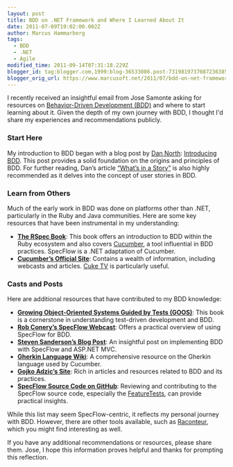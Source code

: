 ```yaml
---
layout: post
title: BDD on .NET Framework and Where I Learned About It
date: 2011-07-09T19:02:00.002Z
author: Marcus Hammarberg
tags:
  - BDD
  - .NET
  - Agile
modified_time: 2011-09-14T07:31:18.229Z
blogger_id: tag:blogger.com,1999:blog-36533086.post-7319819737087236385
blogger_orig_url: https://www.marcusoft.net/2011/07/bdd-on-net-framework-and-where-i-learnt.html
---
```


I recently received an insightful email from Jose Samonte asking for resources on [Behavior-Driven Development (BDD)](http://en.wikipedia.org/wiki/Behavior_Driven_Development) and where to start learning about it. Given the depth of my own journey with BDD, I thought I'd share my experiences and recommendations publicly.

### Start Here

My introduction to BDD began with a blog post by [Dan North](http://dannorth.net): [Introducing BDD](http://dannorth.net/introducing-bdd). This post provides a solid foundation on the origins and principles of BDD. For further reading, Dan’s article [“What’s in a Story”](http://dannorth.net/whats-in-a-story) is also highly recommended as it delves into the concept of user stories in BDD.

### Learn from Others

Much of the early work in BDD was done on platforms other than .NET, particularly in the Ruby and Java communities. Here are some key resources that have been instrumental in my understanding:

- **[The RSpec Book](http://www.pragprog.com/titles/achbd)**: This book offers an introduction to BDD within the Ruby ecosystem and also covers [Cucumber](http://cukes.info), a tool influential in BDD practices. SpecFlow is a .NET adaptation of Cucumber.
- **[Cucumber’s Official Site](http://cukes.info/)**: Contains a wealth of information, including webcasts and articles. [Cuke TV](http://www.teachmetocode.com/screencasts/) is particularly useful.

### Casts and Posts

Here are additional resources that have contributed to my BDD knowledge:

- **[Growing Object-Oriented Systems Guided by Tests (GOOS)](http://www.growing-object-oriented-software.com)**: This book is a cornerstone in understanding test-driven development and BDD.
- **[Rob Conery’s SpecFlow Webcast](http://specflow.org/specflow/screencast.aspx)**: Offers a practical overview of using SpecFlow for BDD.
- **[Steven Sanderson’s Blog Post](http://blog.stevensanderson.com/2010/03/03/behavior-driven-development-bdd-with-specflow-and-aspnet-mvc/)**: An insightful post on implementing BDD with SpecFlow and ASP.NET MVC.
- **[Gherkin Language Wiki](https://github.com/cucumber/cucumber/wiki/Gherkin)**: A comprehensive resource on the Gherkin language used by Cucumber.
- **[Gojko Adzic’s Site](http://gojko.net)**: Rich in articles and resources related to BDD and its practices.
- **[SpecFlow Source Code on GitHub](https://github.com/techtalk/SpecFlow/)**: Reviewing and contributing to the SpecFlow source code, especially the [FeatureTests](https://github.com/techtalk/SpecFlow/Tests/FeatureTests), can provide practical insights.

While this list may seem SpecFlow-centric, it reflects my personal journey with BDD. However, there are other tools available, such as [Raconteur](http://raconteur.github.com/), which you might find interesting as well.

If you have any additional recommendations or resources, please share them. Jose, I hope this information proves helpful and thanks for prompting this reflection.
